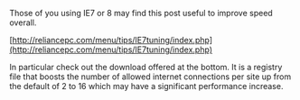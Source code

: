 ---
---
Those of you using IE7 or 8 may find this post useful to improve speed overall.

[http://reliancepc.com/menu/tips/IE7tuning/index.php](http://reliancepc.com/menu/tips/IE7tuning/index.php)

In particular check out the download offered at the bottom. It is a registry file that boosts the number of allowed internet connections per site up from the default of 2 to 16 which may have a significant performance increase.